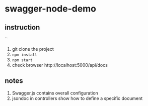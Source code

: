 # swagger-node-demo

## instruction
``
1. git clone the project
2. `npm install`
3. `npm start`
4. check browser http://localhost:5000/api/docs


## notes
1. Swagger.js contains overall configuration
2. jsondoc in controllers show how to define a specific document